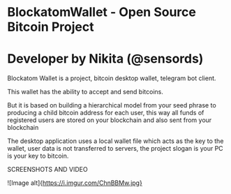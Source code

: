 # BlockatomWallet - Open Source Bitcoin Project 
# Developer by Nikita (@sensords) 

Blockatom Wallet is a project, bitcoin desktop wallet, telegram bot client. 

This wallet has the ability to accept and send bitcoins. 

But it is based on building a hierarchical model from your seed phrase to producing a child bitcoin address for each user, this way all funds of registered users are stored on your blockchain and also sent from your blockchain

The desktop application uses a local wallet file which acts as the key to the wallet, user data is not transferred to servers, the project slogan is your PC is your key to bitcoin. 

SCREENSHOTS AND VIDEO 
 
![Image alt]{https://i.imgur.com/ChnBBMw.jpg}
